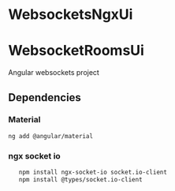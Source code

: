# WebsocketsNgxUi
# WebsocketRoomsUi
Angular websockets project

## Dependencies
### Material
`ng add @angular/material`

### ngx socket io
```bash
   npm install ngx-socket-io socket.io-client
   npm install @types/socket.io-client
```

